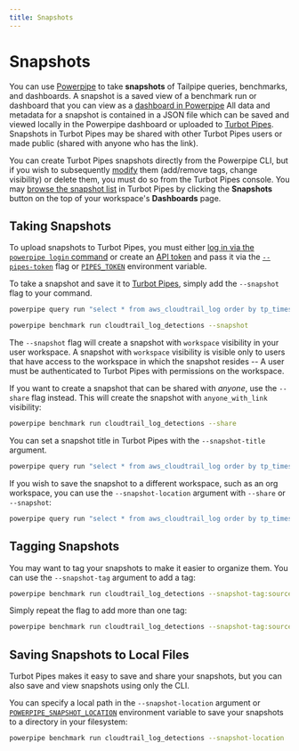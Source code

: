```yaml
---
title: Snapshots
---
```


# Snapshots

You can use [Powerpipe](https://powerpipe.io/) to take **snapshots** of Tailpipe queries, benchmarks, and dashboards.  A snapshot is a saved view of a benchmark run or dashboard that you can view as a [dashboard in Powerpipe](https://powerpipe.io/docs/run/dashboard)  All data and metadata for a snapshot is contained in a JSON file which can be saved and viewed locally in the Powerpipe dashboard or uploaded to [Turbot Pipes](https://turbot.com/pipes/docs).  Snapshots in Turbot Pipes may be shared with other Turbot Pipes users or made public (shared with anyone who has the link).

You can create Turbot Pipes snapshots directly from the Powerpipe CLI, but if you wish to subsequently [modify](https://turbot.com/pipes/docs/dashboards#managing-snapshots) them (add/remove tags, change visibility) or delete them, you must do so from the Turbot Pipes console. You may [browse the snapshot list](https://turbot.com/pipes/docs/dashboards#browsing-snapshots) in Turbot Pipes by clicking the **Snapshots** button on the top of your workspace's **Dashboards** page.


## Taking Snapshots

To upload snapshots to Turbot Pipes, you must either [log in via the `powerpipe login` command](https://powerpipe.io/docs/reference/cli/login) or create an [API token](https://turbot.com/pipes/docs/profile#tokens) and pass it via the [`--pipes-token`](https://powerpipe.io/docs/reference/cli/query#arguments) flag or [`PIPES_TOKEN`](https://powerpipe.io/docs/reference/env-vars/pipes_token) environment variable.

To take a snapshot and save it to [Turbot Pipes](https://turbot.com/pipes/docs), simply add the `--snapshot` flag to your command.  

```bash
powerpipe query run "select * from aws_cloudtrail_log order by tp_timestamp desc limit 1000" --snapshot
```

```bash
powerpipe benchmark run cloudtrail_log_detections --snapshot
```

The `--snapshot` flag will create a snapshot with `workspace` visibility in your user workspace. A snapshot with `workspace` visibility is visible only to users that have access to the workspace in which the snapshot resides -- A user must be authenticated to Turbot Pipes with permissions on the workspace.

If you want to create a snapshot that can be shared with *anyone*, use the `--share` flag instead. This will create the snapshot with `anyone_with_link` visibility:

```bash
powerpipe benchmark run cloudtrail_log_detections --share
```

You can set a snapshot title in Turbot Pipes with the `--snapshot-title` argument.

```bash
powerpipe query run "select * from aws_cloudtrail_log order by tp_timestamp desc limit 1000" --share --snapshot-title "Recent Cloudtrail log lines"
```

If you wish to save the snapshot to a different workspace, such as an org workspace, you can use the `--snapshot-location` argument with `--share` or `--snapshot`:

```bash
powerpipe query run "select * from aws_cloudtrail_log order by tp_timestamp desc limit 1000" --share --snapshot-location my-org/my-workspace

```

## Tagging Snapshots

You may want to tag your snapshots to make it easier to organize them.  You can use the `--snapshot-tag` argument to add a tag:

```bash
powerpipe benchmark run cloudtrail_log_detections --snapshot-tag:source:cloudtrail
```

Simply repeat the flag to add more than one tag:
```bash
powerpipe benchmark run cloudtrail_log_detections --snapshot-tag:source:cloudtrail --snapshot-tag:env:prod
```

## Saving Snapshots to Local Files

Turbot Pipes makes it easy to save and share your snapshots, but you can also save and view snapshots using only the CLI.  

You can specify a local path in the `--snapshot-location` argument or [`POWERPIPE_SNAPSHOT_LOCATION`](https://powerpipe.io/docs/reference/env-vars/powerpipe_snapshot_location) environment variable to save your snapshots to a directory in your filesystem:

```bash
powerpipe benchmark run cloudtrail_log_detections --snapshot-location .
```
